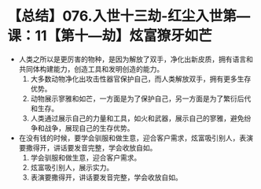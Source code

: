 # 【总结】076.入世十三劫-红尘入世第—课：11【第十—劫】炫富獠牙如芒

-   人类之所以是更厉害的物种，是因为解放了双手，净化出新皮质，拥有语言和共同体构建能力，创造工具和发明创造的能力。
    1.  大多数动物净化出攻击性器官保护自己，而人类解放双手，拥有更多生存优势。
    2.  动物展示寥雅和如芒，一方面是为了保护自己，另一方面是为了繁衍后代和生存。
    3.  人类通过展示自己的力量和工具，如火和武器，展示自己的寥雅，避免纷争和战争，展现自己的生存优势。
-   在没有钱的时候，要学会驯服和做生意，迎合客户需求，炫富吸引别人，表演要撒得开，讲话要发音完整，学会收放自如。
    1.  学会驯服和做生意，迎合客户需求。
    2.  炫富吸引别人，展示实力。
    3.  表演要撒得开，讲话要发音完整，学会收放自如。